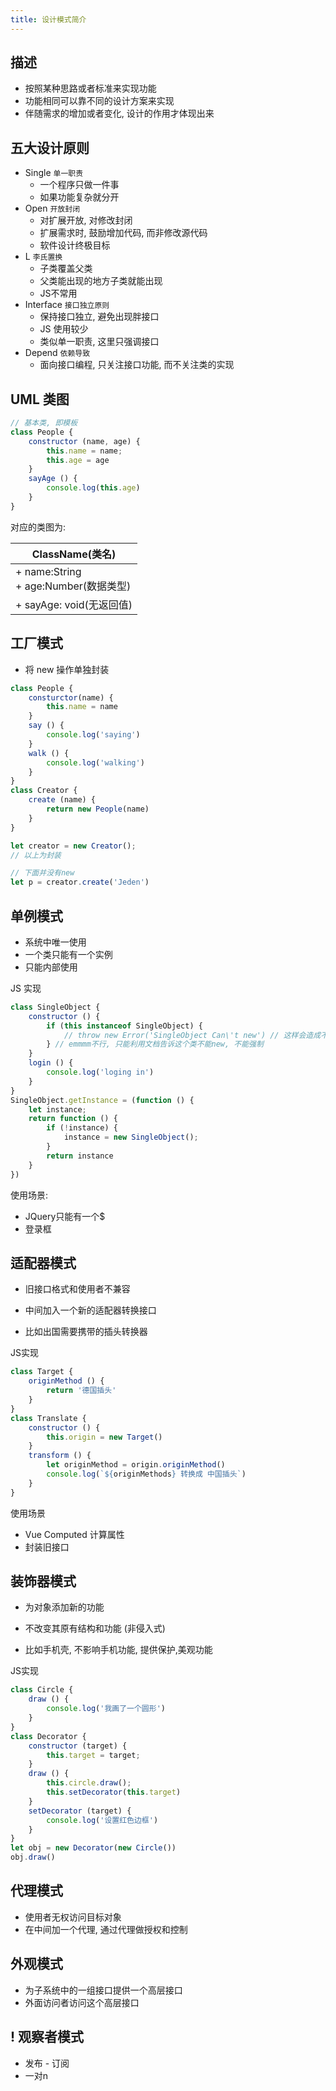 ```yaml
---
title: 设计模式简介
---
```


## 描述

- 按照某种思路或者标准来实现功能
- 功能相同可以靠不同的设计方案来实现
- 伴随需求的增加或者变化, 设计的作用才体现出来



## 五大设计原则

- Single `单一职责`
  - 一个程序只做一件事
  - 如果功能复杂就分开
- Open `开放封闭`
  - 对扩展开放, 对修改封闭
  - 扩展需求时, 鼓励增加代码, 而非修改源代码
  - 软件设计终极目标
- L `李氏置换`
  - 子类覆盖父类
  - 父类能出现的地方子类就能出现
  - JS不常用
- Interface `接口独立原则`
  - 保持接口独立, 避免出现胖接口
  - JS 使用较少
  - 类似单一职责, 这里只强调接口
- Depend `依赖导致`
  - 面向接口编程, 只关注接口功能, 而不关注类的实现



## UML 类图

```js
// 基本类, 即模板
class People {
    constructor (name, age) {
        this.name = name;
        this.age = age
    }
    sayAge () {
        console.log(this.age)
    }
}
```

对应的类图为:

| ClassName(类名)                          |
| ---------------------------------------- |
| + name:String<br/>+ age:Number(数据类型) |
| + sayAge: void(无返回值)                 |



## 工厂模式

- 将 new 操作单独封装

```js
class People {
    consturctor(name) {
        this.name = name
    }
    say () {
        console.log('saying')
    }
    walk () {
        console.log('walking')
    }
}
class Creator {
    create (name) {
        return new People(name)
    }
}

let creator = new Creator();
// 以上为封装

// 下面并没有new
let p = creator.create('Jeden')
```



## 单例模式

- 系统中唯一使用
- 一个类只能有一个实例
- 只能内部使用

JS 实现

```js
class SingleObject {
    constructor () {
        if (this instanceof SingleObject) {
            // throw new Error('SingleObject Can\'t new') // 这样会造成不能new
        } // emmmm不行, 只能利用文档告诉这个类不能new, 不能强制
    }
    login () {
        console.log('loging in')
    }
}
SingleObject.getInstance = (function () {
    let instance;
    return function () {
        if (!instance) {
            instance = new SingleObject();
        }
        return instance
    }
})
```

使用场景:

- JQuery只能有一个$
- 登录框



## 适配器模式

- 旧接口格式和使用者不兼容
- 中间加入一个新的适配器转换接口

- 比如出国需要携带的插头转换器

JS实现

```js
class Target {
    originMethod () {
        return '德国插头'
    }
}
class Translate {
    constructor () {
        this.origin = new Target()
    }
    transform () {
        let originMethod = origin.originMethod()
        console.log(`${originMethods} 转换成 中国插头`)
    }
}
```

使用场景

- Vue Computed 计算属性
- 封装旧接口



## 装饰器模式

- 为对象添加新的功能
- 不改变其原有结构和功能 (非侵入式)

- 比如手机壳, 不影响手机功能, 提供保护,美观功能

JS实现

```js
class Circle {
    draw () {
        console.log('我画了一个圆形')
    }
}
class Decorator {
    constructor (target) {
        this.target = target;
    }
    draw () {
        this.circle.draw();
        this.setDecorator(this.target)
    }
    setDecorator (target) {
        console.log('设置红色边框')
    }
}
let obj = new Decorator(new Circle())
obj.draw()
```



## 代理模式

- 使用者无权访问目标对象
- 在中间加一个代理, 通过代理做授权和控制



## 外观模式

- 为子系统中的一组接口提供一个高层接口
- 外面访问者访问这个高层接口



## ! 观察者模式

- 发布 - 订阅
- 一对n

































